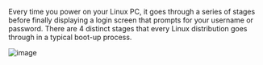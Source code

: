 Every time you power on your Linux PC, it goes through a series of stages before finally displaying a login screen that prompts for your username or password. 
There are 4 distinct stages that every Linux distribution goes through in a typical boot-up process.

![image](https://github.com/ashrafkgit/Linux/assets/134578702/5c99fc65-6345-4274-87e2-1ebc03483f79)


